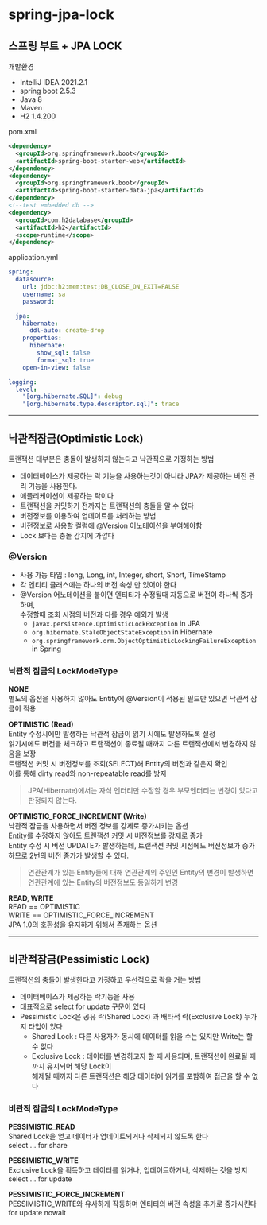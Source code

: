 # spring-jpa-lock

## 스프링 부트 + JPA LOCK
개발환경
- IntelliJ IDEA 2021.2.1
- spring boot 2.5.3
- Java 8
- Maven
- H2 1.4.200

pom.xml
```xml
<dependency>
  <groupId>org.springframework.boot</groupId>
  <artifactId>spring-boot-starter-web</artifactId>
</dependency>
<dependency>
  <groupId>org.springframework.boot</groupId>
  <artifactId>spring-boot-starter-data-jpa</artifactId>
</dependency>
<!--test embedded db -->
<dependency>
  <groupId>com.h2database</groupId>
  <artifactId>h2</artifactId>
  <scope>runtime</scope>
</dependency>
```

application.yml
```yaml
spring:
  datasource:
    url: jdbc:h2:mem:test;DB_CLOSE_ON_EXIT=FALSE
    username: sa
    password:

  jpa:
    hibernate:
      ddl-auto: create-drop
    properties:
      hibernate:
        show_sql: false
        format_sql: true
    open-in-view: false

logging:
  level:
    "[org.hibernate.SQL]": debug
    "[org.hibernate.type.descriptor.sql]": trace
```

***
## 낙관적잠금(Optimistic Lock)
트랜잭션 대부분은 충돌이 발생하지 않는다고 낙관적으로 가정하는 방법
- 데이터베이스가 제공하는 락 기능을 사용하는것이 아니라 JPA가 제공하는 버전 관리 기능을 사용한다. 
- 애플리케이션이 제공하는 락이다
- 트랜잭션을 커밋하기 전까지는 트랜잭션의 충돌을 알 수 없다
- 버전정보를 이용하여 업데이트를 처리하는 방법
- 버전정보로 사용할 컬럼에 @Version 어노테이션을 부여해야함
- Lock 보다는 충돌 감지에 가깝다

### @Version
- 사용 가능 타입 : long, Long, int, Integer, short, Short, TimeStamp
- 각 엔티티 클래스에는 하나의 버전 속성 만 있어야 한다
- @Version 어노테이션을 붙이면 엔티티가 수정될때 자동으로 버전이 하나씩 증가하며,   
  수정할때 조회 시점의 버전과 다를 경우 예외가 발생
  - `javax.persistence.OptimisticLockException` in JPA
  - `org.hibernate.StaleObjectStateException` in Hibernate
  - `org.springframework.orm.ObjectOptimisticLockingFailureException` in Spring

### 낙관적 잠금의 LockModeType
**NONE**  
별도의 옵션을 사용하지 않아도 Entity에 @Version이 적용된 필드만 있으면 낙관적 잠금이 적용 

**OPTIMISTIC (Read)**  
Entity 수정시에만 발생하는 낙관적 잠금이 읽기 시에도 발생하도록 설정  
읽기시에도 버전을 체크하고 트랜잭션이 종료될 때까지 다른 트랜잭션에서 변경하지 않음을 보장  
트랜잭션 커밋 시 버전정보를 조회(SELECT)해 Entity의 버전과 같은지 확인  
이를 통해 dirty read와 non-repeatable read를 방지
>JPA(Hibernate)에서는 자식 엔터티만 수정할 경우 부모엔터티는 변경이 있다고 판정되지 않는다.

**OPTIMISTIC_FORCE_INCREMENT (Write)**  
낙관적 잠금을 사용하면서 버전 정보를 강제로 증가시키는 옵션  
Entity를 수정하지 않아도 트랜잭션 커밋 시 버전정보를 강제로 증가  
Entity 수정 시 버전 UPDATE가 발생하는데, 트랜잭션 커밋 시점에도 버전정보가 증가하므로 2번의 버전 증가가 발생할 수 있다.
> 연관관계가 있는 Entity들에 대해 연관관계의 주인인 Entity의 변경이 발생하면 연관관계에 있는 Entity의 버전정보도 동일하게 변경

**READ, WRITE**  
READ == OPTIMISTIC    
WRITE == OPTIMISTIC_FORCE_INCREMENT    
JPA 1.0의 호환성을 유지하기 위해서 존재하는 옵션

***
## 비관적잠금(Pessimistic Lock)
트랜잭션의 충돌이 발생한다고 가정하고 우선적으로 락을 거는 방법
- 데이터베이스가 제공하는 락기능을 사용
- 대표적으로 select for update 구문이 있다
- Pessimistic Lock은 공유 락(Shared Lock) 과 배타적 락(Exclusive Lock) 두가지 타입이 있다
  - Shared Lock : 다른 사용자가 동시에 데이터를 읽을 수는 있지만 Write는 할 수 없다
  - Exclusive Lock : 데이터를 변경하고자 할 때 사용되며, 트랜잭션이 완료될 때까지 유지되어 해당 Lock이  
    해제될 때까지 다른 트랜잭션은 해당 데이터에 읽기를 포함하여 접근을 할 수 없다

### 비관적 잠금의 LockModeType
**PESSIMISTIC_READ**  
Shared Lock을 얻고 데이터가 업데이트되거나 삭제되지 않도록 한다  
select ... for share

**PESSIMISTIC_WRITE**  
Exclusive Lock을 획득하고 데이터를 읽거나, 업데이트하거나, 삭제하는 것을 방지  
select ... for update

**PESSIMISTIC_FORCE_INCREMENT**  
PESSIMISTIC_WRITE와 유사하게 작동하며 엔티티의 버전 속성을 추가로 증가시킨다  
for update nowait